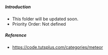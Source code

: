##### Introduction
- This folder will be updated soon. 
- Priority Order: Not defined

##### Reference
- https://code.tutsplus.com/categories/meteor
